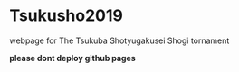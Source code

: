 # Tsukusho2019
webpage for The Tsukuba Shotyugakusei Shogi tornament

**please dont deploy github pages**
